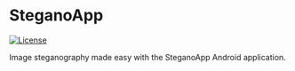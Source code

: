# SteganoApp

[![License](https://img.shields.io/github/license/Saluki/SteganoApp.svg)](https://github.com/Saluki/SteganoApp/blob/master/LICENSE)

Image steganography made easy with the SteganoApp Android application.